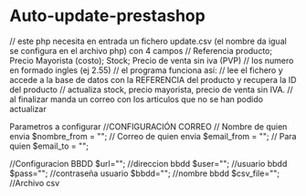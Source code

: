 # Auto-update-prestashop
// este php necesita en entrada un fichero update.csv (el nombre da igual se configura en el archivo php) con 4 campos
// Referencia producto; Precio Mayorista (costo); Stock; Precio de venta sin iva (PVP)
// los numero en formado ingles (ej 2.55)
// el programa funciona así:
// lee el fichero y accede a la base de datos con la REFERENCIA del producto y recupera la ID del producto
// actualiza stock, precio mayorista, precio de venta sin IVA.
// al finalizar manda un correo con los articulos que no se  han podido actualizar


Parametros a configurar
//CONFIGURACIÓN CORREO
// Nombre de quien envia
$nombre_from = ""; 
// Correo de quien envia
$email_from = ""; 
// Para quien 
$email_to = ""; 

//Configuracion BBDD
$url=""; 		//direccion bbdd
$user="";		//usuario bbdd 
$pass="";		//contraseña usuario
$bbdd="";		//nombre bbdd
$csv_file="";	//Archivo csv 
